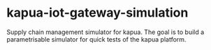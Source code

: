 # kapua-iot-gateway-simulation
Supply chain management simulator for kapua. The goal is to build a parametrisable simulator for quick tests of the kapua platform.
